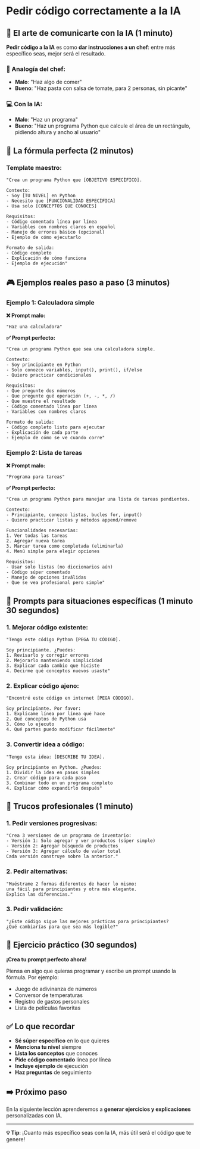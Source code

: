 # Pedir código correctamente a la IA

## 🎯 El arte de comunicarte con la IA (1 minuto)

**Pedir código a la IA** es como **dar instrucciones a un chef**: entre más específico seas, mejor será el resultado.

### 🍳 Analogía del chef:

- **Malo**: "Haz algo de comer"
- **Bueno**: "Haz pasta con salsa de tomate, para 2 personas, sin picante"

### 💻 Con la IA:

- **Malo**: "Haz un programa"
- **Bueno**: "Haz un programa Python que calcule el área de un rectángulo, pidiendo altura y ancho al usuario"

## 📝 La fórmula perfecta (2 minutos)

### **Template maestro:**

```
"Crea un programa Python que [OBJETIVO ESPECÍFICO].

Contexto:
- Soy [TU NIVEL] en Python
- Necesito que [FUNCIONALIDAD ESPECÍFICA]
- Usa solo [CONCEPTOS QUE CONOCES]

Requisitos:
- Código comentado línea por línea
- Variables con nombres claros en español
- Manejo de errores básico (opcional)
- Ejemplo de cómo ejecutarlo

Formato de salida:
- Código completo
- Explicación de cómo funciona
- Ejemplo de ejecución"
```

## 🎮 Ejemplos reales paso a paso (3 minutos)

### **Ejemplo 1: Calculadora simple**

**❌ Prompt malo:**

```
"Haz una calculadora"
```

**✅ Prompt perfecto:**

```
"Crea un programa Python que sea una calculadora simple.

Contexto:
- Soy principiante en Python
- Solo conozco variables, input(), print(), if/else
- Quiero practicar condicionales

Requisitos:
- Que pregunte dos números
- Que pregunte qué operación (+, -, *, /)
- Que muestre el resultado
- Código comentado línea por línea
- Variables con nombres claros

Formato de salida:
- Código completo listo para ejecutar
- Explicación de cada parte
- Ejemplo de cómo se ve cuando corre"
```

### **Ejemplo 2: Lista de tareas**

**❌ Prompt malo:**

```
"Programa para tareas"
```

**✅ Prompt perfecto:**

```
"Crea un programa Python para manejar una lista de tareas pendientes.

Contexto:
- Principiante, conozco listas, bucles for, input()
- Quiero practicar listas y métodos append/remove

Funcionalidades necesarias:
1. Ver todas las tareas
2. Agregar nueva tarea
3. Marcar tarea como completada (eliminarla)
4. Menú simple para elegir opciones

Requisitos:
- Usar solo listas (no diccionarios aún)
- Código súper comentado
- Manejo de opciones inválidas
- Que se vea profesional pero simple"
```

## 🔧 Prompts para situaciones específicas (1 minuto 30 segundos)

### **1. Mejorar código existente:**

```
"Tengo este código Python [PEGA TU CÓDIGO].

Soy principiante. ¿Puedes:
1. Revisarlo y corregir errores
2. Mejorarlo manteniendo simplicidad
3. Explicar cada cambio que hiciste
4. Decirme qué conceptos nuevos usaste"
```

### **2. Explicar código ajeno:**

```
"Encontré este código en internet [PEGA CÓDIGO].

Soy principiante. Por favor:
1. Explícame línea por línea qué hace
2. Qué conceptos de Python usa
3. Cómo lo ejecuto
4. Qué partes puedo modificar fácilmente"
```

### **3. Convertir idea a código:**

```
"Tengo esta idea: [DESCRIBE TU IDEA].

Soy principiante en Python. ¿Puedes:
1. Dividir la idea en pasos simples
2. Crear código para cada paso
3. Combinar todo en un programa completo
4. Explicar cómo expandirlo después"
```

## 🚀 Trucos profesionales (1 minuto)

### **1. Pedir versiones progresivas:**

```
"Crea 3 versiones de un programa de inventario:
- Versión 1: Solo agregar y ver productos (súper simple)
- Versión 2: Agregar búsqueda de productos
- Versión 3: Agregar cálculo de valor total
Cada versión construye sobre la anterior."
```

### **2. Pedir alternativas:**

```
"Muéstrame 2 formas diferentes de hacer lo mismo:
una fácil para principiantes y otra más elegante.
Explica las diferencias."
```

### **3. Pedir validación:**

```
"¿Este código sigue las mejores prácticas para principiantes?
¿Qué cambiarías para que sea más legible?"
```

## 🎯 Ejercicio práctico (30 segundos)

**¡Crea tu prompt perfecto ahora!**

Piensa en algo que quieras programar y escribe un prompt usando la fórmula. Por ejemplo:

- Juego de adivinanza de números
- Conversor de temperaturas
- Registro de gastos personales
- Lista de películas favoritas

## ✅ Lo que recordar

- **Sé súper específico** en lo que quieres
- **Menciona tu nivel** siempre
- **Lista los conceptos** que conoces
- **Pide código comentado** línea por línea
- **Incluye ejemplo** de ejecución
- **Haz preguntas** de seguimiento

## ➡️ Próximo paso

En la siguiente lección aprenderemos a **generar ejercicios y explicaciones** personalizadas con IA.

---

**💡 Tip**: ¡Cuanto más específico seas con la IA, más útil será el código que te genere!
